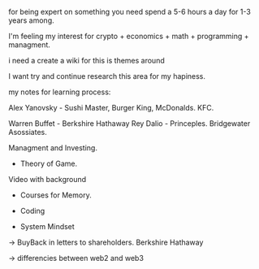 for being expert on something you need spend a 5-6 hours a day for 1-3 years among.

I'm  feeling my interest for crypto + economics + math + programming + managment. 

i need a create a wiki for this is themes around 

I want try and continue research this area for my hapiness.


my notes for learning process:

Alex Yanovsky - Sushi Master, Burger King, McDonalds. KFC.

Warren Buffet - Berkshire Hathaway
Rey Dalio - Princeples. Bridgewater Asossiates.

Managment and Investing.

- Theory of Game.

Video with background

- Courses for Memory.

-  Coding

- System Mindset

-> BuyBack in letters to shareholders. Berkshire Hathaway

-> differencies between web2 and web3
